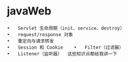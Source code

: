 # javaWeb

	•	Servlet 生命周期（init、service、destroy）
	•	request/response 对象
	•	重定向与请求转发
	•	Session 和 Cookie 	•	Filter（过滤器）
	•	Listener（监听器）  这些知识点都给我讲一下